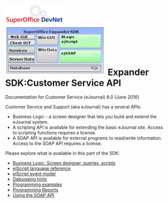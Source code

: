 <properties date="2016-06-24"
SortOrder="1"
/>

![](images/devnet_logo_h60.gif) ![](expander-sdk.jpg)
Expander SDK:Customer Service API
=================================

Documentation for Customer Service (eJournal) 8.0
(June 2016)

Customer Service and Support (aka eJournal) has a several APIs.

* Business Logic - a screen designer that lets you build and extend the eJournal system.
* A scripting API is available for extending the basic eJournal site. Access to scripting functions requires a license.
* A SOAP API is available for external programs to read/write information. Access to the SOAP API requires a license.

Please explore what is available in this part of the SDK:
* [Business Logic: Screen designer, queries, scripts](Blogic/Blogic.md)
* [ejScript language reference](EJScript/EJScript.md)
* [ejScript event model](EJScript%20event%20model/EJScript%20event%20model.md)
* [Debugging hints](Debugging/Debugging.md)
* [Programming examples](Examples/Examples.md)
* [Programming Reports](Reports/Reports.md)
* [Using the SOAP API](SOAP/SOAP.md)
